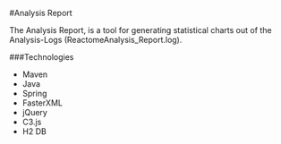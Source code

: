 #Analysis Report

The Analysis Report, is a tool for generating statistical charts out of the Analysis-Logs (ReactomeAnalysis_Report.log).

###Technologies

* Maven
* Java
* Spring
* FasterXML
* jQuery
* C3.js
* H2 DB

